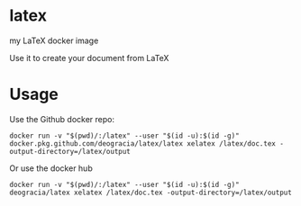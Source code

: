 # latex
my LaTeX docker image

Use it to create your document from LaTeX

# Usage

Use the Github docker repo:
```
docker run -v "$(pwd)/:/latex" --user "$(id -u):$(id -g)" docker.pkg.github.com/deogracia/latex/latex xelatex /latex/doc.tex -output-directory=/latex/output
```

Or use the docker hub
```
docker run -v "$(pwd)/:/latex" --user "$(id -u):$(id -g)" deogracia/latex xelatex /latex/doc.tex -output-directory=/latex/output
```
